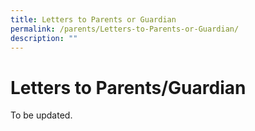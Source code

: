 ```yaml
---
title: Letters to Parents or Guardian
permalink: /parents/Letters-to-Parents-or-Guardian/
description: ""
---
```



Letters to Parents/Guardian
===========================

To be updated.